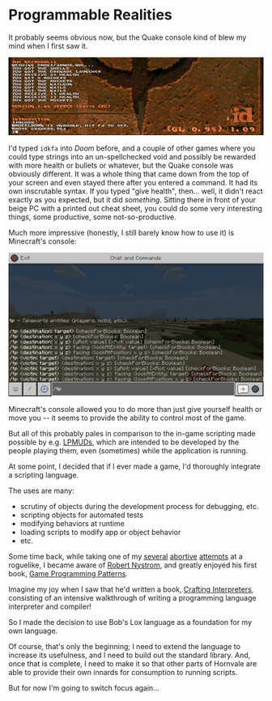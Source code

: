 # Programmable Realities

It probably seems obvious now, but the Quake console kind of blew my mind when I first saw it.

![Quake Console](images/quake_console.jpg)

I'd typed `idkfa` into _Doom_ before, and a couple of other games where you could type strings into an un-spellchecked void and possibly be rewarded with more health or bullets or whatever, but the Quake console was obviously different.  It was a whole thing that came down from the top of your screen and even stayed there after you entered a command.  It had its own inscrutable syntax.  If you typed "give health", then... well, it didn't react exactly as you expected, but it did _something_.  Sitting there in front of your beige PC with a printed out cheat sheet, you could do some very interesting things, some productive, some not-so-productive.

Much more impressive (honestly, I still barely know how to use it) is Minecraft's console:

![Minecraft console](images/minecraft_console.webp)

Minecraft's console allowed you to do more than just give yourself health or move you -- it seems to provide the ability to control most of the game.  

But all of this probably pales in comparison to the in-game scripting made possible by e.g. [LPMUDs](https://mud.fandom.com/wiki/LPC), which are intended to be developed by the people playing them, even (sometimes) while the application is running.

At some point, I decided that if I ever made a game, I'd thoroughly integrate a scripting language.

The uses are many:
- scrutiny of objects during the development process for debugging, etc.
- scripting objects for automated tests
- modifying behaviors at runtime
- loading scripts to modify app or object behavior
- etc.

Some time back, while taking one of my [several](https://github.com/ndouglas/azymus) [abortive](https://github.com/ndouglas/downdelving) [attempts](https://github.com/ndouglas/whitegrove) at a roguelike, I became aware of [Robert Nystrom](https://journal.stuffwithstuff.com), and greatly enjoyed his first book, [Game Programming Patterns](http://gameprogrammingpatterns.com).  

Imagine my joy when I saw that he'd written a book, [Crafting Interpreters](http://craftinginterpreters.com), consisting of an intensive walkthrough of writing a programming language interpreter and compiler!  

So I made the decision to use Bob's Lox language as a foundation for my own language.

Of course, that's only the beginning; I need to extend the language to increase its usefulness, and I need to build out the standard library.  And, once that is complete, I need to make it so that other parts of Hornvale are able to provide their own innards for consumption to running scripts.

But for now I'm going to switch focus again...

